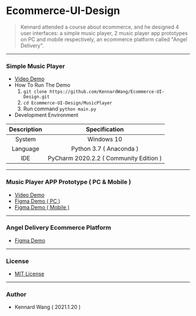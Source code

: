 # Ecommerce-UI-Design

> Kennard attended a course about ecommerce, and he designed 4 user interfaces: a simple music player,
> 2 music player app prototypes on PC and mobile respectively, an ecommerce platform called "Angel Delivery".

------

### Simple Music Player
+ [Video Demo](https://kennardwang.github.io/ImageSource/Ecommerce-UI-Design/MusicPlayer.mp4)
+ How To Run The Demo 
  1. `git clone https://github.com/KennardWang/Ecommerce-UI-Design.git`
  2. `cd Ecommerce-UI-Design/MusicPlayer`
  3. Run command `python main.py`
+ Development Environment

| Description | Specification |
|:---:|:---:|
| System | Windows 10 |
| Language | Python 3.7 ( Anaconda ) |
| IDE | PyCharm 2020.2.2 ( Community Edition ) |

------

### Music Player APP Prototype ( PC & Mobile )
+ [Video Demo](https://kennardwang.github.io/ImageSource/Ecommerce-UI-Design/Prototype.mp4)
+ [Figma Demo ( PC )](https://www.figma.com/file/Kn2CrM39fkGpzslPXWKH5L/ME102-UI-Design?node-id=0%3A1)
+ [Figma Demo ( Mobile )](https://www.figma.com/file/Kn2CrM39fkGpzslPXWKH5L/ME102-UI-Design?node-id=78%3A0)

------

### Angel Delivery Ecommerce Platform
+ [Figma Demo](https://www.figma.com/file/Kn2CrM39fkGpzslPXWKH5L/Angel-Delivery-Platform-Mobile?node-id=127%3A2)

------

### License  
+ [MIT License](https://github.com/KennardWang/Ecommerce-UI-Design/blob/master/LICENSE)

------

### Author
+ Kennard Wang ( 2021.1.20 )

